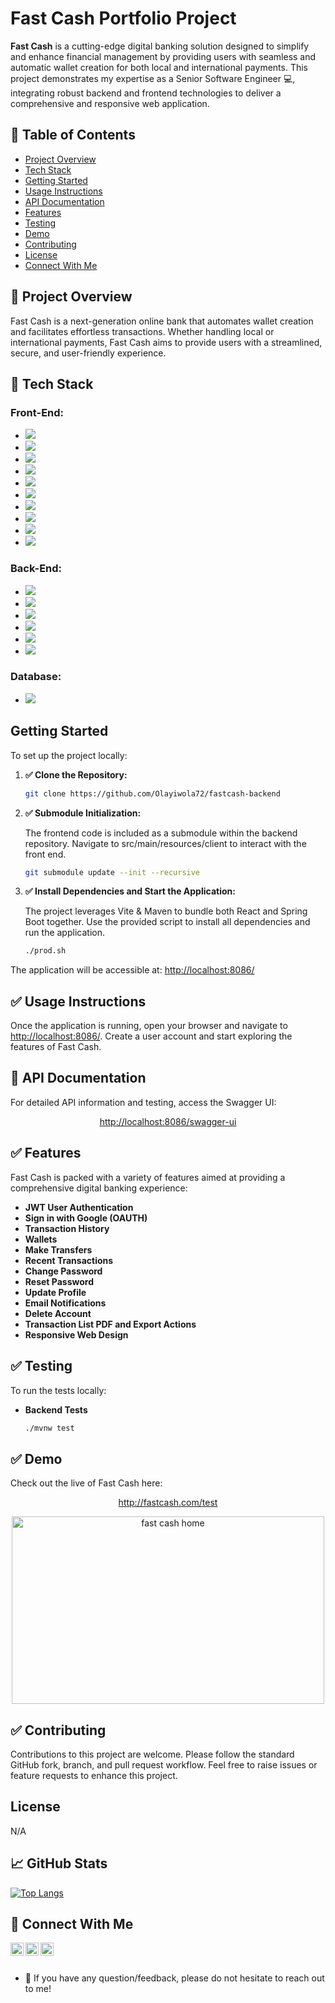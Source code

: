 # **Fast Cash Portfolio Project**

**Fast Cash** is a cutting-edge digital banking solution designed to simplify and enhance financial management by providing users with seamless and automatic wallet creation for both local and international payments. This project demonstrates my expertise as a Senior Software Engineer 💻, integrating robust backend and frontend technologies to deliver a comprehensive and responsive web application.

## **🔭 Table of Contents**
- [Project Overview](#-project-overview)
- [Tech Stack](#-tech-stack)
- [Getting Started](#getting-started)
- [Usage Instructions](#-usage-instructions)
- [API Documentation](#-api-documentation)
- [Features](#-features)
- [Testing](#-testing)
- [Demo](#-demo)
- [Contributing](#-contributing)
- [License](#license)
- [Connect With Me](#-connect-with-me)

## **🌱 Project Overview**
Fast Cash is a next-generation online bank that automates wallet creation and facilitates effortless transactions. Whether handling local or international payments, Fast Cash aims to provide users with a streamlined, secure, and user-friendly experience.

## **💼 Tech Stack**
### **Front-End:**
- **![](https://img.shields.io/badge/Code-React-informational?style=flat&logo=react&color=61DAFB)**
- **![](https://img.shields.io/badge/Code-Redux-informational?style=flat&logo=Redux&color=764ABC)**
- **![](https://img.shields.io/badge/Code-TypeScript-informational?style=flat&logo=TypeScript&color=F7DF1E)**
- **![](https://img.shields.io/badge/Style-Bootstrap-informational?style=flat&logo=Bootstrap&color=7952B3)**
- **![](https://img.shields.io/badge/Style-CSS3-informational?style=flat&logo=CSS3&color=1572B6)**
- **![](https://img.shields.io/badge/Code-HTML5-informational?style=flat&logo=HTML5&color=E34F26)**
- **![](https://img.shields.io/badge/Tools-Vite-informational?style=flat&logo=Vite&color=F24E1E)**
- **![](https://img.shields.io/badge/Tools-NPM-informational?style=flat&logo=NPM&color=CB3837)**
- **![](https://img.shields.io/badge/Tools-Git-informational?style=flat&logo=Git&color=F05032)**
- **![](https://img.shields.io/badge/Tools-GitHub-informational?style=flat&logo=GitHub&color=181717)**
### **Back-End:**
- **![](https://img.shields.io/badge/Code-Spring_Boot-informational?style=flat&logo=Spring-Boot&color=DB7093)**
- **![](https://img.shields.io/badge/Code-Spring_JPA-informational?style=flat&logo=Spring-JPA&color=CC342D)**
- **![](https://img.shields.io/badge/Code-Spring_Security-informational?style=flat&logo=Spring-Security&color=CC0000)**
- **![](https://img.shields.io/badge/Test-JUnit5-informational?style=flat&logo=JUnit5&color=003B57)**
- **![](https://img.shields.io/badge/Tools-Maven-informational?style=flat&logo=Maven&color=430098)**
- **![](https://img.shields.io/badge/Code-Thymeleaf-informational?style=flat&logo=Thymeleaf&color=E34F26)**

### **Database:**
- **![](https://img.shields.io/badge/Code-MySQL-informational?style=flat&logo=MySQL&color=336791)**

## **Getting Started**
To set up the project locally:

1. **✅ Clone the Repository:**

      ```sh
      git clone https://github.com/Olayiwola72/fastcash-backend

1. **✅ Submodule Initialization:**

   The frontend code is included as a submodule within the backend repository. Navigate to src/main/resources/client to interact with the front end.

      ```sh 
      git submodule update --init --recursive

1. **✅ Install Dependencies and Start the Application:**

   The project leverages Vite & Maven to bundle both React and Spring Boot together. Use the provided script to install all dependencies and run the application.

      ```sh
   ./prod.sh

The application will be accessible at: <a href="http://localhost:8086/" target="_blank">http://localhost:8086/</a>

## **✅ Usage Instructions**
Once the application is running, open your browser and navigate to <a href="http://localhost:8086/" target="_blank">http://localhost:8086/</a>. Create a user account and start exploring the features of Fast Cash.

## **📝 API Documentation**
For detailed API information and testing, access the Swagger UI:

<p align="center">
   <a href="http://localhost:8086/swagger-ui" target="_blank">http://localhost:8086/swagger-ui</a>
</p>

## **✅ Features**

Fast Cash is packed with a variety of features aimed at providing a comprehensive digital banking experience:

- **JWT User Authentication**
- **Sign in with Google (OAUTH)**
- **Transaction History**
- **Wallets**
- **Make Transfers**
- **Recent Transactions**
- **Change Password**
- **Reset Password**
- **Update Profile**
- **Email Notifications**
- **Delete Account**
- **Transaction List PDF and Export Actions**
- **Responsive Web Design**

## **✅ Testing**
To run the tests locally:

- **Backend Tests**

   ```sh
   ./mvnw test

## **✅ Demo**
Check out the live  of Fast Cash here:

<p align="center">
   <a href="http://fastcash.com/test" target="_blank">http://fastcash.com/test</a>
</p>

<p align="center">
   <img
      width="500"
      height="300"
      alt="fast cash home"
      src="https://github.com/Olayiwola72/my-profile/blob/main/fastcash.png"
   />
</p>

## **✅ Contributing**
Contributions to this project are welcome. Please follow the standard GitHub fork, branch, and pull request workflow. Feel free to raise issues or feature requests to enhance this project.

## **License**
N/A

## **📈 GitHub Stats**

[![Top Langs](https://github-readme-stats.vercel.app/api/top-langs/?username=Olayiwola72&layout=compact)](https://github.com/Olayiwola72)

## **🤝 Connect With Me**

<a href="https://www.linkedin.com/in/olayiwola-akinnagbe-371686172/" target="_blank">
   <img 
      align="left" 
      src="https://github.com/Olayiwola72/my-profile/blob/main/linkedin.png" 
      alt="Olayiwola Akinnagbe | LinkedIn" 
      width="21px"
   />
</a>

<a href="https://twitter.com/OlayiwolaAkinn1" target="_blank">
   <img 
      align="left" 
      src="https://github.com/Olayiwola72/my-profile/blob/main/twitter.png" 
      alt="Olayiwola Akinnagbe | Twitter" 
      width="21px"
   />
</a>

<a href="https://drive.google.com/file/d/10uXqISOnCIMsoLgmxOJor1kdrrflcnAy/view?usp=sharing" target="_blank">
   <img 
      align="left" 
      src="https://github.com/Olayiwola72/my-profile/blob/main/cv.png" 
      alt="Olayiwola Akinnagbe | Resume" 
      width="21px"
   />
</a>

<br>

<br>

- 💬 If you have any question/feedback, please do not hesitate to reach out to me!
